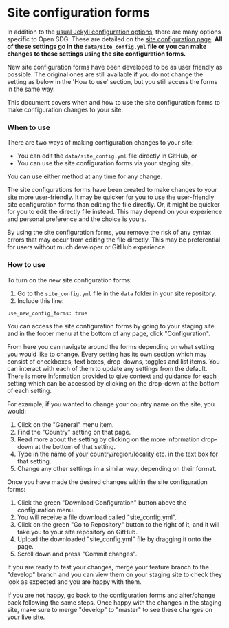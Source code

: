 <h1>Site configuration forms</h1>

In addition to the [usual Jekyll configuration options](https://jekyllrb.com/docs/configuration/), there are many options specific to Open SDG. These are detailed on the [site configuration page](configuration.md). **All of these settings go in the `data/site_config.yml` file or you can make changes to these settings using the site configuration forms.**

New site configuration forms have been developed to be as user friendly as possible. The original ones are still available if you do not change the setting as below in the 'How to use' section, but you still access the forms in the same way.

This document covers when and how to use the site configuration forms to make configuration changes to your site.

### When to use

There are two ways of making configuration changes to your site: 

* You can edit the `data/site_config.yml` file directly in GitHub, or 
* You can use the site configuration forms via your staging site.
  
You can use either method at any time for any change. 

The site configurations forms have been created to make changes to your site more user-friendly. It may be quicker for you to use the user-friendly site configuration forms than editing the file directly. Or, it might be quicker for you to edit the directly file instead. This may depend on your experience and personal preference and the choice is yours.

By using the site configuration forms, you remove the risk of any syntax errors that may occur from editing the file directly. This may be preferential for users without much developer or GitHub experience. 

### How to use

To turn on the new site configuration forms:
1. Go to the `site_config.yml` file in the `data` folder in your site repository.
2. Include this line:
```
use_new_config_forms: true
```
You can access the site configuration forms by going to your staging site and in the footer menu at the bottom of any page, click "Configuration".

From here you can navigate around the forms depending on what setting you would like to change. Every setting has its own section which may consist of checkboxes, text boxes, drop-downs, toggles and list items. You can interact with each of them to update any settings from the default. There is more information provided to give context and guidance for each setting which can be accessed by clicking on the drop-down at the bottom of each setting. 

For example, if you wanted to change your country name on the site, you would: 
1. Click on the "General" menu item.
1. Find the "Country" setting on that page.
1. Read more about the setting by clicking on the more information drop-down at the bottom of that setting.
1. Type in the name of your country/region/locality etc. in the text box for that setting.
1. Change any other settings in a similar way, depending on their format.

Once you have made the desired changes within the site configuration forms:

1. Click the green "Download Configuration" button above the configuration menu.  
1. You will receive a file download called "site_config.yml". 
1. Click on the green "Go to Repository" button to the right of it, and it will take you to your site repository on GitHub.
1. Upload the downloaded "site_config.yml" file by dragging it onto the page.
1. Scroll down and press "Commit changes".

If you are ready to test your changes, merge your feature branch to the "develop" branch and you can view them on your staging site to check they look as expected and you are happy with them. 

If you are not happy, go back to the configuration forms and alter/change back following the same steps. Once happy with the changes in the staging site, make sure to merge "develop" to "master" to see these changes on your live site.
   
